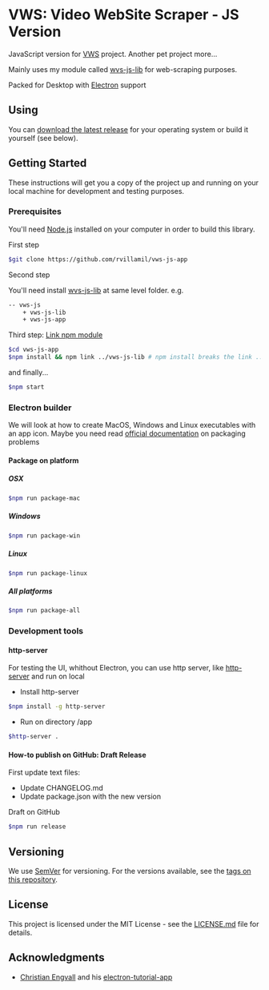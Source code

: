 # VWS: Video WebSite Scraper - JS Version

JavaScript version for [VWS](https://github.com/rvillamil/vws) project. Another pet project more...

Mainly uses my module called [wvs-js-lib](https://github.com/rvillamil/vws-js-lib) for web-scraping purposes.

Packed for Desktop with [Electron](https://electronjs.org/) support

## Using

You can [download the latest release](https://github.com/rvillamil/vws-js-app/releases) for your operating system or build it yourself (see below).

## Getting Started

These instructions will get you a copy of the project up and running on your local machine for development and testing purposes.

### Prerequisites

You'll need [Node.js](https://nodejs.org/es/) installed on your computer in order to build this library.

First step

```sh
$git clone https://github.com/rvillamil/vws-js-app
```

Second step

You'll need install [wvs-js-lib](https://github.com/rvillamil/vws-js-lib) at same level folder. e.g.

```sh
-- vws-js
    + vws-js-lib
    + vws-js-app
```

Third step: [Link npm module](https://goo.gl/fppRvN)

```sh
$cd vws-js-app
$npm install && npm link ../vws-js-lib # npm install breaks the link ..
```

and finally...

```sh
$npm start
```

### Electron builder

We will look at how to create MacOS, Windows and Linux executables with an app icon. Maybe you need read [official documentation](https://www.electron.build/) on packaging problems

#### Package on platform

##### OSX

```sh
$npm run package-mac
```

##### Windows

```sh
$npm run package-win
```

##### Linux

```sh
$npm run package-linux
```

##### All platforms

```sh
$npm run package-all
```

### Development tools

#### http-server

For testing the UI, whithout Electron, you can use http server, like [http-server](https://www.npmjs.com/package/http-server) and run on local

- Install http-server
  
```sh
$npm install -g http-server
```

- Run on directory /app
  
```sh
$http-server .
```

#### How-to publish on GitHub: Draft Release

First update text files:

- Update CHANGELOG.md
- Update package.json with the new version

Draft on GitHub

```sh
$npm run release
```

## Versioning

We use [SemVer](http://semver.org/) for versioning. For the versions available, see the [tags on this repository](https://github.com/rvillamil/vws-js-app/tags).

## License

This project is licensed under the MIT License - see the [LICENSE.md](LICENSE.md) file for details.

## Acknowledgments

- [Christian Engvall](https://github.com/crilleengvall) and his [electron-tutorial-app](https://github.com/crilleengvall/electron-tutorial-app)